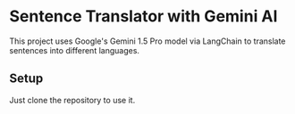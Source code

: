 # Sentence Translator with Gemini AI

This project uses Google's Gemini 1.5 Pro model via LangChain to translate sentences into different languages.

## Setup
Just clone the repository to use it.